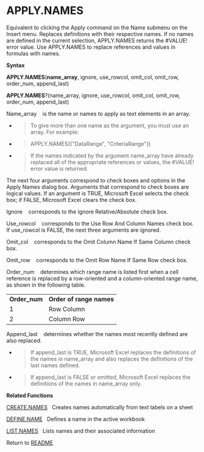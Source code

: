 # APPLY.NAMES

Equivalent to clicking the Apply command on the Name submenu on the
Insert menu. Replaces definitions with their respective names. If no
names are defined in the current selection, APPLY.NAMES returns the
\#VALUE\! error value. Use APPLY.NAMES to replace references and values
in formulas with names.

**Syntax**

**APPLY.NAMES**(**name\_array**, ignore, use\_rowcol, omit\_col,
omit\_row, order\_num, append\_last)

**APPLY.NAMES**?(name\_array, ignore, use\_rowcol, omit\_col, omit\_row,
order\_num, append\_last)

Name\_array&nbsp;&nbsp;&nbsp;&nbsp;is the name or names to apply as text
elements in an array.

  - > To give more than one name as the argument, you must use an array.
    > For example:

  - > APPLY.NAMES({"DataRange", "CriteriaRange"})

  - > If the names indicated by the argument name\_array have already
    > replaced all of the appropriate references or values, the
    > \#VALUE\! error value is returned.


The next four arguments correspond to check boxes and options in the
Apply Names dialog box. Arguments that correspond to check boxes are
logical values. If an argument is TRUE, Microsoft Excel selects the
check box; if FALSE, Microsoft Excel clears the check box.

Ignore&nbsp;&nbsp;&nbsp;&nbsp;corresponds to the Ignore
Relative/Absolute check box.

Use\_rowcol&nbsp;&nbsp;&nbsp;&nbsp;corresponds to the Use Row And Column
Names check box. If use\_rowcol is FALSE, the next three arguments are
ignored.

Omit\_col&nbsp;&nbsp;&nbsp;&nbsp;corresponds to the Omit Column Name If
Same Column check box.

Omit\_row&nbsp;&nbsp;&nbsp;&nbsp;corresponds to the Omit Row Name If
Same Row check box.

Order\_num&nbsp;&nbsp;&nbsp;&nbsp;determines which range name is listed
first when a cell reference is replaced by a row-oriented and a
column-oriented range name, as shown in the following table.

|                |                          |
| -------------- | ------------------------ |
| **Order\_num** | **Order of range names** |
| 1              | Row Column               |
| 2              | Column Row               |

Append\_last&nbsp;&nbsp;&nbsp;&nbsp;determines whether the names most
recently defined are also replaced.

  - > If append\_last is TRUE, Microsoft Excel replaces the definitions
    > of the names in name\_array and also replaces the definitions of
    > the last names defined.

  - > If append\_last is FALSE or omitted, Microsoft Excel replaces the
    > definitions of the names in name\_array only.


**Related Functions**

[CREATE.NAMES](CREATE.NAMES.md)&nbsp;&nbsp;&nbsp;Creates names automatically from text
labels on a sheet

[DEFINE.NAME](DEFINE.NAME.md)&nbsp;&nbsp;&nbsp;Defines a name in the active workbook

[LIST.NAMES](LIST.NAMES.md)&nbsp;&nbsp;&nbsp;Lists names and their associated information



Return to [README](README.md#A)

